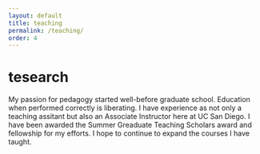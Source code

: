 ```yaml
---
layout: default
title: teaching
permalink: /teaching/
order: 4
---
```

# tesearch
My passion for pedagogy started well-before graduate school. Education when performed correctly is liberating. I have experience as not only a teaching assitant but also an Associate Instructor here at UC San Diego. I have been awarded the Summer Greaduate Teaching Scholars award and fellowship for my efforts. I hope to continue to expand the courses I have taught. 
